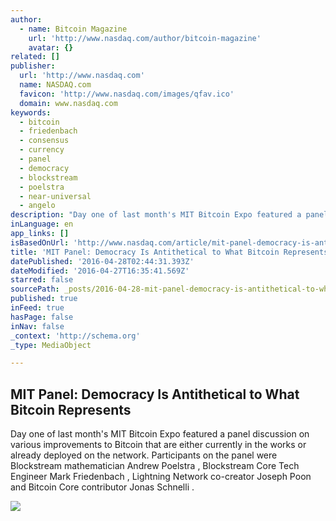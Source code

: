 ```yaml
---
author:
  - name: Bitcoin Magazine
    url: 'http://www.nasdaq.com/author/bitcoin-magazine'
    avatar: {}
related: []
publisher:
  url: 'http://www.nasdaq.com'
  name: NASDAQ.com
  favicon: 'http://www.nasdaq.com/images/qfav.ico'
  domain: www.nasdaq.com
keywords:
  - bitcoin
  - friedenbach
  - consensus
  - currency
  - panel
  - democracy
  - blockstream
  - poelstra
  - near-universal
  - angelo
description: "Day one of last month's MIT Bitcoin Expo featured a panel discussion on various improvements to Bitcoin that are either currently in the works or already deployed on the network. Participants on the panel were Blockstream mathematician Andrew Poelstra , Blockstream Core Tech Engineer Mark Friedenbach , Lightning Network co-creator Joseph Poon and Bitcoin Core contributor Jonas Schnelli ."
inLanguage: en
app_links: []
isBasedOnUrl: 'http://www.nasdaq.com/article/mit-panel-democracy-is-antithetical-to-what-bitcoin-represents-cm612404'
title: 'MIT Panel: Democracy Is Antithetical to What Bitcoin Represents'
datePublished: '2016-04-28T02:44:31.393Z'
dateModified: '2016-04-27T16:35:41.569Z'
starred: false
sourcePath: _posts/2016-04-28-mit-panel-democracy-is-antithetical-to-what-bitcoin-represe.md
published: true
inFeed: true
hasPage: false
inNav: false
_context: 'http://schema.org'
_type: MediaObject

---
```

<article style=""><h1>MIT Panel: Democracy Is Antithetical to What Bitcoin Represents</h1><p>Day one of last month's MIT Bitcoin Expo featured a panel discussion on various improvements to Bitcoin that are either currently in the works or already deployed on the network. Participants on the panel were Blockstream mathematician Andrew Poelstra , Blockstream Core Tech Engineer Mark Friedenbach , Lightning Network co-creator Joseph Poon and Bitcoin Core contributor Jonas Schnelli .</p><img src="http://www.nasdaq.com/reference/hiresphotos/news-photos/bitcoin/325x200/bitcoin41.jpg" /></article>